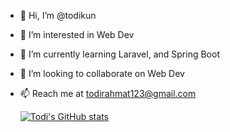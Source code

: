 - 👋 Hi, I’m @todikun
- 👀 I’m interested in Web Dev
- 🌱 I’m currently learning Laravel, and Spring Boot
- 💞️ I’m looking to collaborate on Web Dev
- 📫 Reach me at todirahmat123@gmail.com

  [![Todi's GitHub stats](https://github-readme-stats.vercel.app/api?username=todikun&show_icons=true&bg_color=00000000)](https://github.com/todikun/github-readme-stats)

<!---
todirahmat/todirahmat is a ✨ special ✨ repository because its `README.md` (this file) appears on your GitHub profile.
You can click the Preview link to take a look at your changes.
--->
